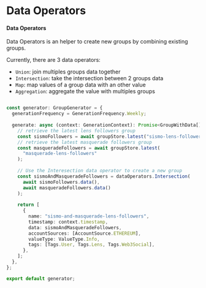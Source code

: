 # Data Operators

#### Data Operators

Data Operators is an helper to create new groups by combining existing groups.

Currently, there are 3 data operators:

* `Union`: join multiples groups data together
* `Intersection`: take the intersection between 2 groups data
* `Map`: map values of a group data with an other value
* `Aggregation`: aggregate the value with multiples groups&#x20;

```typescript

const generator: GroupGenerator = {
  generationFrequency = GenerationFrequency.Weekly;
 
  generate: async (context: GenerationContext): Promise<GroupWithData[]> => {
    // retrieve the latest lens followers group
    const sismoFollowers = await groupStore.latest("sismo-lens-followers");
    // retrieve the latest masquerade followers group
    const masqueradeFollowers = await groupStore.latest(
      "masquerade-lens-followers"
    );
    
    // Use the Interesection data operator to create a new group
    const sismoAndMasqueradeFollowers = dataOperators.Intersection(
      await sismoFollowers.data(),
      await masqueradeFollowers.data()
    );
    
    return [
      {
        name: "sismo-and-masquerade-lens-followers",
        timestamp: context.timestamp,
        data: sismoAndMasqueradeFollowers,
        accountSources: [AccountSource.ETHEREUM],
        valueType: ValueType.Info,
        tags: [Tags.User, Tags.Lens, Tags.Web3Social],
      },
    ];
  },
};

export default generator;

```
